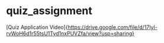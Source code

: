 # quiz_assignment

[Quiz Application Video]{https://drive.google.com/file/d/17Iyl-rvWoH6d1r55tsU1Tyd1nxPUVZfa/view?usp=sharing}
